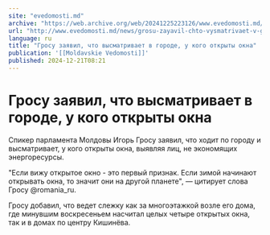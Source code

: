 ```yaml
---
site: "evedomosti.md"
archive: "https://web.archive.org/web/20241225223126/www.evedomosti.md/news/grosu-zayavil-chto-vysmatrivaet-v-gorode-u-kogo-otkryty-okna"
url: "http://www.evedomosti.md/news/grosu-zayavil-chto-vysmatrivaet-v-gorode-u-kogo-otkryty-okna"
language: ru
title: "Гросу заявил, что высматривает в городе, у кого открыты окна"
publication: '[[Moldavskie Vedomosti]]'
published: 2024-12-21T08:21
---
```


# Гросу заявил, что высматривает в городе, у кого открыты окна

Спикер парламента Молдовы Игорь Гросу заявил, что ходит по городу и высматривает, у кого открыты окна, выявляя лиц, не экономящих энергоресурсы.

"Если вижу открытое окно - это первый признак. Если зимой начинают открывать окна, то значит они на другой планете", — цитирует слова Гросу @romania_ru.

Гросу добавил, что ведет слежку как за многоэтажкой возле его дома, где минувшим воскресеньем насчитал целых четыре открытых окна, так и в домах по центру Кишинёва.